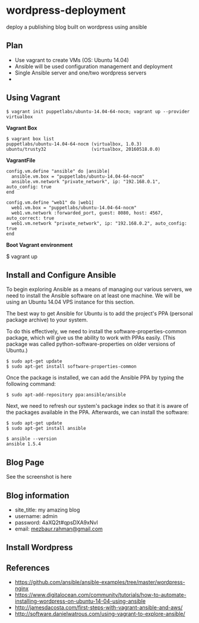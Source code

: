 # wordpress-deployment
deploy a publishing blog built on wordpress using ansible 

## Plan

* Use vagrant to create VMs (OS: Ubuntu 14.04)
* Ansible will be used configuration management and deployment
* Single Ansible server and one/two wordpress servers
*


## Using Vagrant

`$ vagrant init puppetlabs/ubuntu-14.04-64-nocm; vagrant up --provider virtualbox`


**Vagrant Box**

```
$ vagrant box list
puppetlabs/ubuntu-14.04-64-nocm (virtualbox, 1.0.3)
ubuntu/trusty32                 (virtualbox, 20160518.0.0)
```

**VagrantFile**

```
config.vm.define "ansible" do |ansible|
  ansible.vm.box = "puppetlabs/ubuntu-14.04-64-nocm"
  ansible.vm.network "private_network", ip: "192.168.0.1", auto_config: true
end

config.vm.define "web1" do |web1|
  web1.vm.box = "puppetlabs/ubuntu-14.04-64-nocm"
  web1.vm.network :forwarded_port, guest: 8080, host: 4567, auto_correct: true
  web1.vm.network "private_network", ip: "192.168.0.2", auto_config: true
end
```


**Boot Vagrant environment**

$ vagrant up

## Install and Configure Ansible

To begin exploring Ansible as a means of managing our various servers, we need to install the Ansible software on at least one machine. We will be using an Ubuntu 14.04 VPS instance for this section.

The best way to get Ansible for Ubuntu is to add the project's PPA (personal package archive) to your system.

To do this effectively, we need to install the software-properties-common package, which will give us the ability to work with PPAs easily. (This package was called python-software-properties on older versions of Ubuntu.)

```
$ sudo apt-get update
$ sudo apt-get install software-properties-common
```
Once the package is installed, we can add the Ansible PPA by typing the following command:


`$ sudo apt-add-repository ppa:ansible/ansible`

Next, we need to refresh our system's package index so that it is aware of the packages available in the PPA. Afterwards, we can install the software:

```
$ sudo apt-get update
$ sudo apt-get install ansible
```

```
$ ansible --version
ansible 1.5.4
```


## Blog Page

See the screenshot is here 

## Blog information

* site_title: my amazing blog
* username: admin
* password: 4aXQ2t#qpsDXA9xNvl
* email: mezbaur.rahman@gmail.com

## Install Wordpress


## References
* https://github.com/ansible/ansible-examples/tree/master/wordpress-nginx
* https://www.digitalocean.com/community/tutorials/how-to-automate-installing-wordpress-on-ubuntu-14-04-using-ansible
* http://jamesdacosta.com/first-steps-with-vagrant-ansible-and-aws/
* http://software.danielwatrous.com/using-vagrant-to-explore-ansible/

